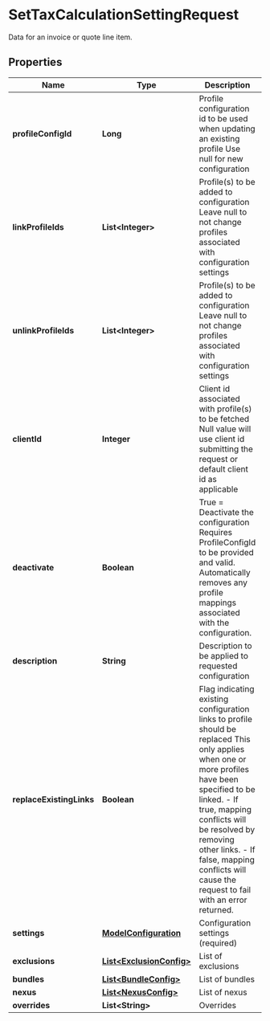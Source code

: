 

# SetTaxCalculationSettingRequest

Data for an invoice or quote line item.
## Properties

Name | Type | Description | Notes
------------ | ------------- | ------------- | -------------
**profileConfigId** | **Long** | Profile configuration id to be used when updating an existing profile  Use null for new configuration |  [optional]
**linkProfileIds** | **List&lt;Integer&gt;** | Profile(s) to be added to configuration  Leave null to not change profiles associated with configuration settings |  [optional]
**unlinkProfileIds** | **List&lt;Integer&gt;** | Profile(s) to be added to configuration  Leave null to not change profiles associated with configuration settings |  [optional]
**clientId** | **Integer** | Client id associated with profile(s) to be fetched  Null value will use client id submitting the request or default client id as applicable |  [optional]
**deactivate** | **Boolean** | True &#x3D; Deactivate the configuration  Requires ProfileConfigId to be provided and valid.  Automatically removes any profile mappings associated with the configuration. |  [optional]
**description** | **String** | Description to be applied to requested configuration |  [optional]
**replaceExistingLinks** | **Boolean** | Flag indicating existing configuration links to profile should be replaced  This only applies when one or more profiles have been specified to be linked.   - If true, mapping conflicts will be resolved by removing other links.   - If false, mapping conflicts will cause the request to fail with an error returned. |  [optional]
**settings** | [**ModelConfiguration**](ModelConfiguration.md) | Configuration settings (required) |  [optional]
**exclusions** | [**List&lt;ExclusionConfig&gt;**](ExclusionConfig.md) | List of exclusions |  [optional]
**bundles** | [**List&lt;BundleConfig&gt;**](BundleConfig.md) | List of bundles |  [optional]
**nexus** | [**List&lt;NexusConfig&gt;**](NexusConfig.md) | List of nexus |  [optional]
**overrides** | **List&lt;String&gt;** | Overrides |  [optional]



